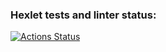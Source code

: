 ### Hexlet tests and linter status:
[![Actions Status](https://github.com/AdamKham/java-project-61/actions/workflows/hexlet-check.yml/badge.svg)](https://github.com/AdamKham/java-project-61/actions)